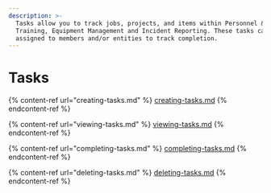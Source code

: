```yaml
---
description: >-
  Tasks allow you to track jobs, projects, and items within Personnel &
  Training, Equipment Management and Incident Reporting. These tasks can be
  assigned to members and/or entities to track completion.
---
```


# Tasks

{% content-ref url="creating-tasks.md" %}
[creating-tasks.md](creating-tasks.md)
{% endcontent-ref %}

{% content-ref url="viewing-tasks.md" %}
[viewing-tasks.md](viewing-tasks.md)
{% endcontent-ref %}

{% content-ref url="completing-tasks.md" %}
[completing-tasks.md](completing-tasks.md)
{% endcontent-ref %}

{% content-ref url="deleting-tasks.md" %}
[deleting-tasks.md](deleting-tasks.md)
{% endcontent-ref %}

